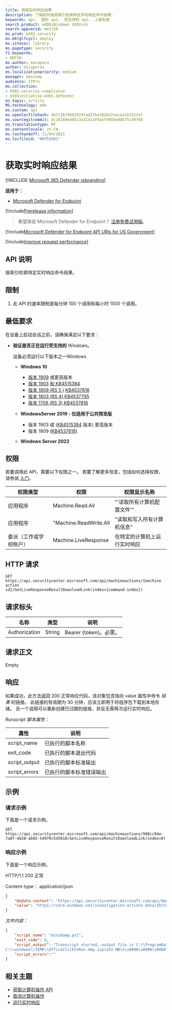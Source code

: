 ```yaml
---
title: 获取实时响应结果
description: 了解如何按其索引检索特定实时响应命令结果。
keywords: api， 图形 api， 受支持的 api， 上载到库
search.product: eADQiWindows 10XVcnh
search.appverid: met150
ms.prod: m365-security
ms.mktglfcycl: deploy
ms.sitesec: library
ms.pagetype: security
f1.keywords:
- NOCSH
ms.author: macapara
author: mjcaparas
ms.localizationpriority: medium
manager: dansimp
audience: ITPro
ms.collection:
- M365-security-compliance
- m365initiative-m365-defender
ms.topic: article
MS.technology: mde
ms.custom: api
ms.openlocfilehash: 4b7c2b79892874fad37be382ba7eecea1b761fe7
ms.sourcegitcommit: dc26169e485c3a31e1af9a5f495be9db75c49760
ms.translationtype: MT
ms.contentlocale: zh-CN
ms.lasthandoff: 11/04/2021
ms.locfileid: "60753561"
---
```

# <a name="get-live-response-results"></a>获取实时响应结果

[!INCLUDE [Microsoft 365 Defender rebranding](../../includes/microsoft-defender.md)]

**适用于：**
- [Microsoft Defender for Endpoint](https://go.microsoft.com/fwlink/p/?linkid=2146631)

[!include[Prerelease information](../../includes/prerelease.md)]

> 希望体验 Microsoft Defender for Endpoint？ [注册免费试用版](https://signup.microsoft.com/create-account/signup?products=7f379fee-c4f9-4278-b0a1-e4c8c2fcdf7e&ru=https://aka.ms/MDEp2OpenTrial?ocid=docs-wdatp-exposedapis-abovefoldlink)。

[!include[Microsoft Defender for Endpoint API URIs for US Government](../../includes/microsoft-defender-api-usgov.md)]

[!include[Improve request performance](../../includes/improve-request-performance.md)]

## <a name="api-description"></a>API 说明

按索引检索特定实时响应命令结果。

## <a name="limitations"></a>限制

1. 此 API 的速率限制是每分钟 100 个调用和每小时 1500 个调用。

## <a name="minimum-requirements"></a>最低要求

在设备上启动会话之前，请确保满足以下要求：

- **验证是否正在运行受支持的** Windows。

  设备必须运行以下版本之一Windows

  - **Windows 10**
    - [版本 1909](/windows/whats-new/whats-new-windows-10-version-1909) 或更高版本
    - [版本 1903](/windows/whats-new/whats-new-windows-10-version-1903) [和 KB4515384](https://support.microsoft.com/help/4515384/windows-10-update-kb4515384)
    - [版本 1809 (RS 5 ](/windows/whats-new/whats-new-windows-10-version-1809)) [KB4537818](https://support.microsoft.com/help/4537818/windows-10-update-kb4537818)
    - [版本 1803 (RS 4) ](/windows/whats-new/whats-new-windows-10-version-1803) [KB4537795](https://support.microsoft.com/help/4537795/windows-10-update-kb4537795)
    - [版本 1709 (RS 3) ](/windows/whats-new/whats-new-windows-10-version-1709) [KB4537816](https://support.microsoft.com/help/4537816/windows-10-update-kb4537816)

  - **WindowsServer 2019 - 仅适用于公共预览版**
    - 版本 1903 或 ([KB4515384](https://support.microsoft.com/help/4515384/windows-10-update-kb4515384) 版本) 更高版本
    - 版本 1809 ([KB4537818) ](https://support.microsoft.com/help/4537818/windows-10-update-kb4537818)
    
  - **Windows Server 2022**  

## <a name="permissions"></a>权限

若要调用此 API，需要以下权限之一。 若要了解更多信息，包括如何选择权限，请参阅 [入门](apis-intro.md)。

|权限类型|权限|权限显示名称|
|---|---|---|
应用程序|Machine.Read.All|"'读取所有计算机配置文件'"
应用程序|"Machine.ReadWrite.All|"读取和写入所有计算机信息"
|委派（工作或学校帐户）|Machine.LiveResponse|在特定的计算机上运行实时响应|

## <a name="http-request"></a>HTTP 请求

```HTTP
GET https://api.securitycenter.microsoft.com/api/machineactions/{machine action
id}/GetLiveResponseResultDownloadLink(index={command-index})
```

## <a name="request-headers"></a>请求标头

|名称|类型|说明|
|---|---|---|
|Authorization|String|Bearer {token}。必需。|

## <a name="request-body"></a>请求正文

Empty

## <a name="response"></a>响应

如果成功，此方法返回 200 正常响应代码，该对象包含指向 value 属性中命令 *结果* 的链接。 此链接的有效期为 30 分钟，应该立即用于将程序包下载到本地存储。 另一个调用可以重新创建已过期的链接，并且无需再次运行实时响应。

*Runscript 脚本属性：*

|属性|说明|
|---|---|
|script_name|已执行的脚本名称|
|exit_code|已执行的脚本退出代码|
|script_output|已执行的脚本标准输出|
|script_errors|已执行的脚本标准错误输出|

## <a name="example"></a>示例

### <a name="request-example"></a>请求示例

下面是一个请求示例。

```HTTP
GET https://api.securitycenter.microsoft.com/api/machineactions/988cc94e-7a8f-4b28-ab65-54970c5d5018/GetLiveResponseResultDownloadLink(index=0)
```

### <a name="response-example"></a>响应示例

下面是一个响应示例。

HTTP/1.1 200 正常

Content-type： application/json

```JSON
{
    "@odata.context": "https://api.securitycenter.microsoft.com/api/$metadata#Edm.String",
    "value": "https://core.windows.net/investigation-actions-data/ID/CustomPlaybookCommandOutput/4ed5e7807ad1fe59b00b664fe06a0f07?se=2021-02-04T16%3A13%3A50Z&sp=r&sv=2019-07-07&sr=b&sig=1dYGe9rPvUlXBPvYSmr6/OLXPY98m8qWqfIQCBbyZTY%3D"
}
```

*文件内容：*

```JSON
{
    "script_name": "minidump.ps1",
    "exit_code": 0,
    "script_output": "Transcript started, output file is C:\\ProgramData\\Microsoft\\Windows Defender Advanced Threat Protection\\Temp\\PSScriptOutputs\\PSScript_Transcript_{TRANSCRIPT_ID}.txt
C:\\windows\\TEMP\\OfficeClickToRun.dmp.zip\n51 MB\n\u0000\u0000\u0000",
    "script_errors":""
}
```

## <a name="related-topics"></a>相关主题

- [获取计算机操作 API](get-machineaction-object.md)
- [取消计算机操作](cancel-machine-action.md)
- [运行实时响应](run-live-response.md) 
